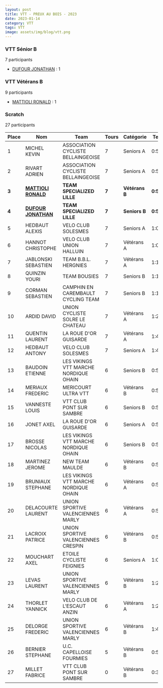 ```yaml
---
layout: post
title: VTT - PREUX AU BOIS - 2023
date: 2023-01-14
category: VTT
tags: VTT
image: assets/img/blog/vtt.png
---
```


### VTT Sénior B
7 participants
- [DUFOUR JONATHAN](https://teamspecializedlille.cc/coureurs/dufourjonathan) : 1

### VTT Vétérans B
9 participants
- [MATTIOLI RONALD](https://teamspecializedlille.cc/coureurs/mattiolironald) : 1

### Scratch
27 participants

| Place | Nom | Team | Tours | Catégorie | Temps |
|---|---|---|---|---|---|
| 1 | MICHEL KEVIN | ASSOCIATION CYCLISTE BELLAINGEOISE | 7 | Seniors A | 0:54:44 | 
| 2 | RIVART ADRIEN | ASSOCIATION CYCLISTE BELLAINGEOISE | 7 | Seniors A | 0:58:18 | 
| **3** | **[MATTIOLI RONALD](https://teamspecializedlille.cc/coureurs/mattiolironald)** | **TEAM SPECIALIZED LILLE** | **7** | **Vétérans B** | **0:59:31** | 
| **4** | **[DUFOUR JONATHAN](https://teamspecializedlille.cc/coureurs/dufourjonathan)** | **TEAM SPECIALIZED LILLE** | **7** | **Seniors B** | **0:59:35** | 
| 5 | HEDBAUT ALEXIS | VELO CLUB SOLESMES | 7 | Seniors A | 1:0:25 | 
| 6 | HANNOT CHRISTOPHE | VELO CLUB UNION HALLUIN | 7 | Vétérans A | 1:0:30 | 
| 7 | JABLONSKI SEBASTIEN | TEAM B.B.L. HERGNIES | 7 | Vétérans A | 1:1:18 | 
| 8 | QUINZIN YOURI | TEAM BOUSIES | 7 | Seniors B | 1:1:38 | 
| 9 | CORMAN SEBASTIEN | CAMPHIN EN CAREMBAULT CYCLING TEAM | 7 | Seniors B | 1:1:44 | 
| 10 | ARDID DAVID | UNION CYCLISTE SOLRE LE CHATEAU | 7 | Vétérans A | 1:2:47 | 
| 11 | QUENTIN LAURENT | LA ROUE D'OR GUISARDE | 7 | Vétérans A | 1:4:2 | 
| 12 | HEDBAUT ANTONY | VELO CLUB SOLESMES | 7 | Seniors A | 1:4:21 | 
| 13 | BAUDOIN ETIENNE | LES VIKINGS VTT MARCHE NORDIQUE OHAIN | 6 | Seniors B | 0:54:54 | 
| 14 | MERIAUX FREDERIC | MERICOURT ULTRA VTT | 6 | Vétérans B | 0:55:26 | 
| 15 | VANNESTE LOUIS | VTT  CLUB PONT SUR SAMBRE | 6 | Seniors B | 0:55:34 | 
| 16 | JONET AXEL | LA ROUE D'OR GUISARDE | 6 | Seniors A | 0:55:50 | 
| 17 | BROSSE NICOLAS | LES VIKINGS VTT MARCHE NORDIQUE OHAIN | 6 | Seniors B | 0:56:9 | 
| 18 | MARTINEZ JEROME | NEW TEAM MAULDE | 6 | Vétérans B | 0:57:35 | 
| 19 | BRUNIAUX STEPHANE | LES VIKINGS VTT MARCHE NORDIQUE OHAIN | 6 | Vétérans A | 0:58:22 | 
| 20 | DELACOURTE LAURENT | UNION SPORTIVE VALENCIENNES MARLY | 6 | Vétérans A | 0:58:44 | 
| 21 | LACROIX PATRICE | UNION SPORTIVE VALENCIENNES CRESPIN | 6 | Vétérans B | 0:58:53 | 
| 22 | MOUCHART AXEL | ETOILE CYCLISTE FEIGNIES | 6 | Seniors A | 1:0:48 | 
| 23 | LEVAS LAURENT | UNION SPORTIVE VALENCIENNES MARLY | 6 | Vétérans B | 1:2:17 | 
| 24 | THORLET YANNICK | VELO CLUB DE L'ESCAUT ANZIN | 6 | Vétérans A | 1:2:20 | 
| 25 | DELORGE FREDERIC | UNION SPORTIVE VALENCIENNES MARLY | 6 | Vétérans B | 1:4:35 | 
| 26 | BERNIER STEPHANE | U.C. CAPELLOISE FOURMIES | 5 | Vétérans B | 0:56:29 | 
| 27 | MILLET FABRICE | VTT  CLUB PONT SUR SAMBRE | 0 | Vétérans B | 0:38:53 | 

